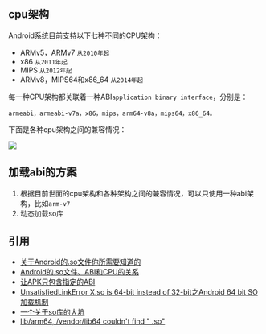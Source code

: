 ## cpu架构

Android系统目前支持以下七种不同的CPU架构：

- ARMv5，ARMv7 `从2010年起`
- x86 `从2011年起`
- MIPS `从2012年起`
- ARMv8，MIPS64和x86_64 `从2014年起`

每一种CPU架构都关联着一种ABI`application binary interface`，分别是：

`armeabi，armeabi-v7a，x86，mips，arm64-v8a，mips64，x86_64。`

下面是各种cpu架构之间的兼容情况：

![](index_files/1ea322fc-f52f-47db-b623-51bd6bc7aadd.png)

## 加载abi的方案

1. 根据目前世面的cpu架构和各种架构之间的兼容情况，可以只使用一种abi架构，比如`arm-v7`
2. 动态加载so库

## 引用

- [关于Android的.so文件你所需要知道的](http://www.jianshu.com/p/cb05698a1968)
- [Android的.so文件、ABI和CPU的关系](http://blog.csdn.net/xx326664162/article/details/51163905)
- [让APK只包含指定的ABI](http://blog.csdn.net/justfwd/article/details/49308199)
- [UnsatisfiedLinkError X.so is 64-bit instead of 32-bit之Android 64 bit SO加载机制](http://blog.csdn.net/canney_chen/article/details/50633982)
- [一个关于so库的大坑](https://zhuanlan.zhihu.com/p/21359984)
- [lib/arm64, /vendor/lib64 couldn't find " .so"](http://blog.csdn.net/qq_35599978/article/details/72722146)
